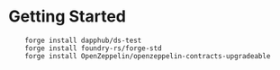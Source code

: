 # Getting Started

```
    forge install dapphub/ds-test
    forge install foundry-rs/forge-std
    forge install OpenZeppelin/openzeppelin-contracts-upgradeable
```

